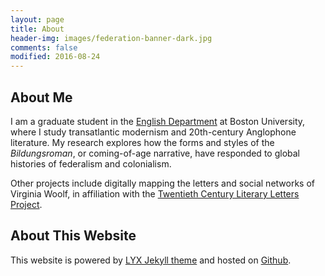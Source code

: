 ```yaml
---
layout: page
title: About
header-img: images/federation-banner-dark.jpg
comments: false
modified: 2016-08-24
---
```


## About Me

I am a graduate student in the [English Department](http://www.bu.edu/english) at Boston University, where I study transatlantic modernism and 20th-century Anglophone literature. My research explores how the forms and styles of the *Bildungsroman*, or coming-of-age narrative, have responded to global histories of federalism and colonialism.

Other projects include digitally mapping the letters and social networks of Virginia Woolf, in affiliation with the [Twentieth Century Literary Letters Project](http://www.modmaps.net/tcllp).

## About This Website

This website is powered by [LYX Jekyll theme](https://github.com/liuyxpp/liuyxpp.github.io) and hosted on [Github](http://www.github.com).
